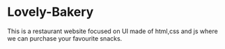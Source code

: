 # Lovely-Bakery
This is a restaurant website focused on UI made of html,css and js where we can purchase your favourite snacks.
